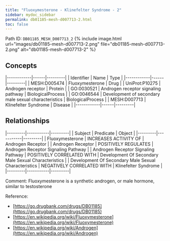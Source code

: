 ```yaml
---
title: "Fluoxymesterone - Klinefelter Syndrome - 2"
sidebar: mydoc_sidebar
permalink: db01185-mesh-d007713-2.html
toc: false 
---
```



Path ID: `DB01185_MESH_D007713_2`
{% include image.html url="images/db01185-mesh-d007713-2.png" file="db01185-mesh-d007713-2.png" alt="db01185-mesh-d007713-2" %}

## Concepts

|------------|------|---------|
| Identifier | Name | Type    |
|------------|------|---------|
| MESH:D005474 | Fluoxymesterone | Drug |
| UniProt:P10275 | Androgen receptor | Protein |
| GO:0030521 | Androgen receptor signaling pathway | BiologicalProcess |
| GO:0046544 | Development of secondary male sexual characteristics | BiologicalProcess |
| MESH:D007713 | Klinefelter Syndrome | Disease |
|------------|------|---------|

## Relationships

|---------|-----------|---------|
| Subject | Predicate | Object  |
|---------|-----------|---------|
| Fluoxymesterone | INCREASES ACTIVITY OF | Androgen Receptor |
| Androgen Receptor | POSITIVELY REGULATES | Androgen Receptor Signaling Pathway |
| Androgen Receptor Signaling Pathway | POSITIVELY CORRELATED WITH | Development Of Secondary Male Sexual Characteristics |
| Development Of Secondary Male Sexual Characteristics | NEGATIVELY CORRELATED WITH | Klinefelter Syndrome |
|---------|-----------|---------|

Comment: Fluoxymesterone is a synthetic androgen, or male hormone, similar to testosterone

Reference: 
  - [https://go.drugbank.com/drugs/DB01185](https://go.drugbank.com/drugs/DB01185)
  - [https://en.wikipedia.org/wiki/Fluoxymesterone](https://en.wikipedia.org/wiki/Fluoxymesterone)
  - [https://en.wikipedia.org/wiki/Androgen](https://en.wikipedia.org/wiki/Androgen)
